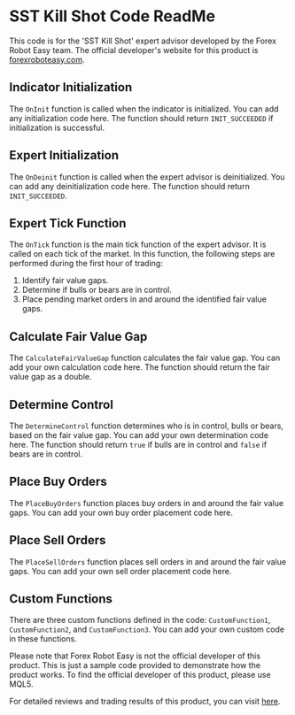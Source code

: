 # SST Kill Shot Code ReadMe

This code is for the 'SST Kill Shot' expert advisor developed by the Forex Robot Easy team. The official developer's website for this product is [forexroboteasy.com](https://forexroboteasy.com).

## Indicator Initialization
The `OnInit` function is called when the indicator is initialized. You can add any initialization code here. The function should return `INIT_SUCCEEDED` if initialization is successful.

## Expert Initialization
The `OnDeinit` function is called when the expert advisor is deinitialized. You can add any deinitialization code here. The function should return `INIT_SUCCEEDED`.

## Expert Tick Function
The `OnTick` function is the main tick function of the expert advisor. It is called on each tick of the market. In this function, the following steps are performed during the first hour of trading:
1. Identify fair value gaps.
2. Determine if bulls or bears are in control.
3. Place pending market orders in and around the identified fair value gaps.

## Calculate Fair Value Gap
The `CalculateFairValueGap` function calculates the fair value gap. You can add your own calculation code here. The function should return the fair value gap as a double.

## Determine Control
The `DetermineControl` function determines who is in control, bulls or bears, based on the fair value gap. You can add your own determination code here. The function should return `true` if bulls are in control and `false` if bears are in control.

## Place Buy Orders
The `PlaceBuyOrders` function places buy orders in and around the fair value gaps. You can add your own buy order placement code here.

## Place Sell Orders
The `PlaceSellOrders` function places sell orders in and around the fair value gaps. You can add your own sell order placement code here.

## Custom Functions
There are three custom functions defined in the code: `CustomFunction1`, `CustomFunction2`, and `CustomFunction3`. You can add your own custom code in these functions.

Please note that Forex Robot Easy is not the official developer of this product. This is just a sample code provided to demonstrate how the product works. To find the official developer of this product, please use MQL5.

For detailed reviews and trading results of this product, you can visit [here](https://forexroboteasy.com/forex-robot-review/sst-kill-shot-review-intra-day-forex-trading-strategy/).
